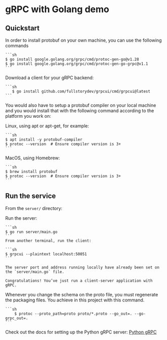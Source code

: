 # gRPC with Golang demo

## Quickstart

In order to install protobuf on your own machine, you can use the following commands

    ```sh
    $ go install google.golang.org/grpc/cmd/protoc-gen-go@v1.28
    $ go install google.golang.org/grpc/cmd/protoc-gen-go-grpc@v1.1
    ```

Download a client for your gRPC backend:

    ```sh
       $ go install github.com/fullstorydev/grpcui/cmd/grpcui@latest
    ```

You would also have to setup a protobuf compiler on your local machine and you would install that with the following command according to the platform you work on:

Linux, using apt or apt-get, for example:

    ```sh
    $ apt install -y protobuf-compiler
    $ protoc --version  # Ensure compiler version is 3+
    ```

MacOS, using Homebrew:

    ```sh
    $ brew install protobuf
    $ protoc --version  # Ensure compiler version is 3+
    ```

## Run the service

From the `server/` directory:

Run the server:

    ```sh
    $ go run server/main.go
    ```
    From another terminal, run the client:

    ```sh
    $ grpcui --plaintext localhost:50051
    ```

    The server port and address running locally have already been set on the `server/main.go` file.

    Congratulations! You’ve just run a client-server application with gRPC.

Whenever you change the schema on the proto file, you must regenerate the packaging files. You achieve in this project with this command.

    ```sh
        $ protoc --proto_path=proto proto/*.proto --go_out=. --go-grpc_out=.
    ```

Check out the docs for setting up the Python gRPC server: [Python gRPC](py/Readme.md)
